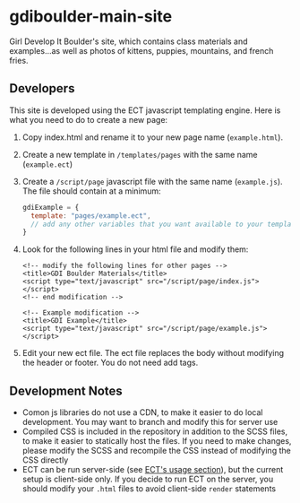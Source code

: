gdiboulder-main-site
====================

Girl Develop It Boulder's site, which contains class materials and examples...as well as photos of kittens, puppies, mountains, and french fries.

Developers
----------

This site is developed using the ECT javascript templating engine.  Here is what you need to do to create a new page:

1. Copy index.html and rename it to your new page name (`example.html`).
2. Create a new template in `/templates/pages` with the same name (`example.ect`)
3. Create a `/script/page` javascript file with the same name (`example.js`). The file should contain at a minimum:

    ```javascript
    gdiExample = {
      template: "pages/example.ect",
      // add any other variables that you want available to your template
    }
    ```

4. Look for the following lines in your html file and modify them:

    ```
    <!-- modify the following lines for other pages -->
    <title>GDI Boulder Materials</title>
    <script type="text/javascript" src="/script/page/index.js"></script>
    <!-- end modification -->
    ```

    ```
    <!-- Example modification -->
    <title>GDI Example</title>
    <script type="text/javascript" src="/script/page/example.js"></script>
    ```

5. Edit your new ect file. The ect file replaces the body without modifying the header or footer. You do not need add <body> tags.

Development Notes
-----------------
* Comon js libraries do not use a CDN, to make it easier to do local development. You may want to branch and modify this for server use
* Compiled CSS is included in the repository in addition to the SCSS files, to make it easier to statically host the files. If you need to make changes, please modify the SCSS and recompile the CSS instead of modifying the CSS directly
* ECT can be run server-side (see [ECT's usage section](http://ectjs.com/#usage)), but the current setup is client-side only. If you decide to run ECT on the server, you should modify your `.html` files to avoid client-side `render` statements

